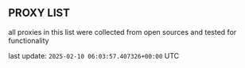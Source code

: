 ## PROXY LIST

all proxies in this list were collected from open sources and tested for functionality

last update: `2025-02-10 06:03:57.407326+00:00` UTC